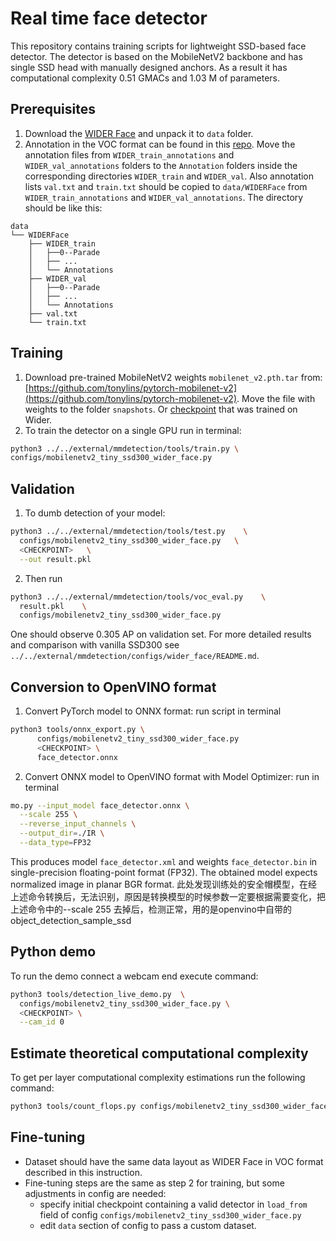 # Real time face detector

This repository contains training scripts for lightweight SSD-based face detector. The detector is based on the MobileNetV2 backbone and has single SSD head with manually designed anchors. As a result it has computational complexity 0.51 GMACs and 1.03 M of parameters.


## Prerequisites

1. Download the [WIDER Face](http://shuoyang1213.me/WIDERFACE/) and unpack it to `data` folder.
2. Annotation in the VOC format can be found in this
[repo](https://github.com/sovrasov/wider-face-pascal-voc-annotations.git). Move the annotation files from
`WIDER_train_annotations` and `WIDER_val_annotations` folders to the `Annotation` folders inside the corresponding
directories `WIDER_train` and `WIDER_val`. Also annotation lists `val.txt` and `train.txt` should be copied to
`data/WIDERFace` from `WIDER_train_annotations` and `WIDER_val_annotations`.
The directory should be like this:

```
data
└── WIDERFace
    ├── WIDER_train
    │   ├──0--Parade
    │   ├── ...
    │   └── Annotations
    ├── WIDER_val
    │   ├──0--Parade
    │   ├── ...
    │   └── Annotations
    ├── val.txt
    └── train.txt
```

## Training

1. Download pre-trained MobileNetV2 weights `mobilenet_v2.pth.tar` from: [https://github.com/tonylins/pytorch-mobilenet-v2](https://github.com/tonylins/pytorch-mobilenet-v2). Move the file with weights to the folder `snapshots`.
   Or [checkpoint](https://download.01.org/opencv/openvino_training_extensions/models/object_detection/wider_face_tiny_ssd_075x_epoch_70.pth) that was trained on Wider.  
2. To train the detector on a single GPU run in terminal:
  ```bash
  python3 ../../external/mmdetection/tools/train.py \
  configs/mobilenetv2_tiny_ssd300_wider_face.py
  ```


## Validation

1. To dumb detection of your model:
  ```bash
  python3 ../../external/mmdetection/tools/test.py    \
    configs/mobilenetv2_tiny_ssd300_wider_face.py   \
    <CHECKPOINT>   \
    --out result.pkl
  ```

2. Then run
  ```bash
  python3 ../../external/mmdetection/tools/voc_eval.py    \
    result.pkl    \
    configs/mobilenetv2_tiny_ssd300_wider_face.py
  ```
  One should observe 0.305 AP on validation set. For more detailed results and comparison with vanilla SSD300 see `../../external/mmdetection/configs/wider_face/README.md`.

## Conversion to OpenVINO format

1. Convert PyTorch model to ONNX format: run script in terminal
  ```bash
  python3 tools/onnx_export.py \
        configs/mobilenetv2_tiny_ssd300_wider_face.py
        <CHECKPOINT> \
        face_detector.onnx
  ```

2. Convert ONNX model to OpenVINO format with Model Optimizer: run in terminal
  ```bash
  mo.py --input_model face_detector.onnx \
    --scale 255 \
    --reverse_input_channels \
    --output_dir=./IR \
    --data_type=FP32
  ```
  This produces model `face_detector.xml` and weights `face_detector.bin` in single-precision floating-point format
  (FP32). The obtained model expects normalized image in planar BGR format.
  此处发现训练处的安全帽模型，在经上述命令转换后，无法识别，原因是转换模型的时候参数一定要根据需要变化，把上述命令中的--scale 255
  去掉后，检测正常，用的是openvino中自带的object_detection_sample_ssd

## Python demo

To run the demo connect a webcam end execute command:
```bash
python3 tools/detection_live_demo.py  \
  configs/mobilenetv2_tiny_ssd300_wider_face.py \
  <CHECKPOINT> \
  --cam_id 0
```


## Estimate theoretical computational complexity

To get per layer computational complexity estimations run the following command:
```bash
python3 tools/count_flops.py configs/mobilenetv2_tiny_ssd300_wider_face.py
```


## Fine-tuning

* Dataset should have the same data layout as WIDER Face in VOC format
 described in this instruction.
* Fine-tuning steps are the same as step 2 for training, but some adjustments in config are needed:
  - specify initial checkpoint containing a valid detector in `load_from` field of config
    `configs/mobilenetv2_tiny_ssd300_wider_face.py`
  - edit `data` section of config to pass a custom dataset.

